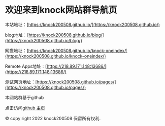 # 欢迎来到knock网站群导航页
本站地址：[https://knock200508.github.io/](https://knock200508.github.io/)

blog地址：[https://knock200508.github.io/blog/](https://knock200508.github.io/blog/)

网盘地址：[https://knock200508.github.io/knock-oneindex/](https://knock200508.github.io/knock-oneindex/)

Remote Apps地址：[https://218.89.171.148:13686/](https://218.89.171.148:13686/)

测试网页地址：[https://knock200508.github.io/pages/](https://knock200508.github.io/pages/)



本网站群基于github

点击访问[github 主页](https://github.com/knock200508)


© copy right 2022 knock200508 保留所有权利.
